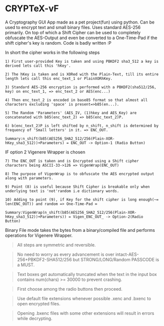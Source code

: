# CRYPTeX-vF
A Cryptography GUI App made as a pet project(fun) using python. Can be used to encrypt text and small binary files. Uses standard AES-256 primarily. On top of which a Shift Cipher can be used to completely obfuscate the AES-Output and even be converted to a One-Time-Pad if the shift cipher's key is random. 
Code is badly written :P

 In short the cipher works in the following steps
    
    1) First user-provided Key is taken and using PBKDF2 sha3_512 a key is derived lets call this 'hKey'.
    
    2) The hKey is taken and is XORed with the Plain-Text, till its entire length lets call this enc_text_1 or PlainXORhKey.
    
    3) Standard AES-256 encryption is performed with a PBKDF2(sha512/256, key) on enc_text_1, => enc_text_2 or AES(enc...)
    
    4) Then enc_text_2 is encoded in base85 format so that almost all characters excluding 'space' is present=>b85(en...).
    
    5) The Random 'Parameters' (AES_IV, (1)hkey and AES_Key) are concatenated with b85(enc_text_2) => b85(enc_text_2)P.
    
    6) b(enc_text_2)P is left shifted by n_shift, n_shift is determined by frequency of 'Small letters' in it. => ENC_OUT.
 
    Summary:n_shift(b85(AES256_SHA2_512/256(Plain-XOR-hKey_sha3_512))+Parameters) = ENC_OUT -> Option-1 (Radio Button)

 IF option 2 Vigenere Wrapper is chosen  
 
    7) The ENC_OUT is taken and is Encrypted using a Shift cipher characters being ASCII-33->126 => VigenWrap(ENC_OUT)  
    
    8) The purpose of VigenWrap is to obfuscate the AES encrypted output along with parameters.               
    
    9) Point (8) is useful because Shift Cipher is breakable only when underlying text is 'not'random i.e dictionary words.
    
    10) Adding to point (9), if Key for the shift cipher is long enough(~= len(ENC_OUT)) and random => One-Time-Pad ∞      
 
    Summary:VigenWrap(n_shift(b85(AES256_SHA2_512/256(Plain-XOR-hKey_sha3_512))+Parameters)) = Vigen_ENC_OUT_ -> Option-2(Radio Button)
 
 Binary File mode takes the bytes from a binary/compiled file and performs operations for Vigenere Wrapper.

>All steps are symmetric and reversible.

>No need to worry as every advancement is over intact-AES-256+PBKDF2-SHA512/256 but STRONG/LONG/Random PASSCODE is a MUST.

>Text boxes get automatically truncated when the text in the input box contains num(chars) >= 30000 to prevent crashing.

>First choose among the radio buttons then proceed.

>Use default file extensions whenever possible .xenc and .bxenc to open encrypted files.

>Opening .bxenc files with some other extensions will result in errors while decrypting.
